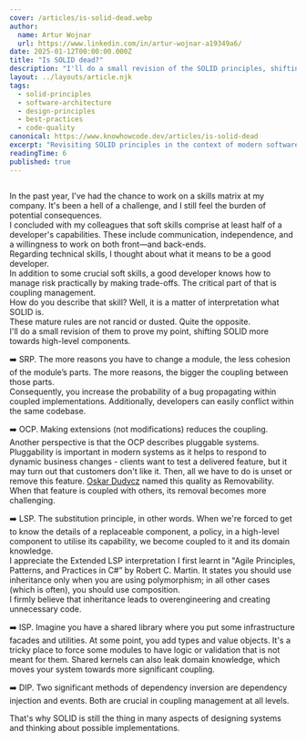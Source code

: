```yaml
---
cover: /articles/is-solid-dead.webp
author:
  name: Artur Wojnar
  url: https://www.linkedin.com/in/artur-wojnar-a19349a6/
date: 2025-01-12T00:00:00.000Z
title: "Is SOLID dead?"
description: "I'll do a small revision of the SOLID principles, shifting it more towards high-level components and modern software development practices."
layout: ../layouts/article.njk
tags:
  - solid-principles
  - software-architecture
  - design-principles
  - best-practices
  - code-quality
canonical: https://www.knowhowcode.dev/articles/is-solid-dead
excerpt: "Revisiting SOLID principles in the context of modern software development and high-level component design"
readingTime: 6
published: true
---
```


<img class="cover-image article-image" src="/articles/is-solid-dead.webp" alt="" loading="eager" fetchpriority="high" />

In the past year, I've had the chance to work on a skills matrix at my company. It's been a hell of a challenge, and I still feel the burden of potential consequences.  
I concluded with my colleagues that soft skills comprise at least half of a developer's capabilities. These include communication, independence, and a willingness to work on both front—and back-ends.  
Regarding technical skills, I thought about what it means to be a good developer.  
In addition to some crucial soft skills, a good developer knows how to manage risk practically by making trade-offs. The critical part of that is coupling management.  
How do you describe that skill? Well, it is a matter of interpretation what SOLID is.  
These mature rules are not rancid or dusted. Quite the opposite.  
I'll do a small revision of them to prove my point, shifting SOLID more towards high-level components.  
  
➡️ SRP. The more reasons you have to change a module, the less cohesion of the module’s parts. The more reasons, the bigger the coupling between those parts.  
Consequently, you increase the probability of a bug propagating within coupled implementations. Additionally, developers can easily conflict within the same codebase.  
  
➡️ OCP. Making extensions (not modifications) reduces the coupling. Another perspective is that the OCP describes pluggable systems. Pluggability is important in modern systems as it helps to respond to dynamic business changes - clients want to test a delivered feature, but it may turn out that customers don't like it. Then, all we have to do is unset or remove this feature. [Oskar Dudycz](https://www.linkedin.com/in/oskardudycz/)  named this quality as Removability. When that feature is coupled with others, its removal becomes more challenging.  
  
➡️ LSP. The substitution principle, in other words. When we're forced to get to know the details of a replaceable component, a policy, in a high-level component to utilise its capability, we become coupled to it and its domain knowledge.  
I appreciate the Extended LSP interpretation I first learnt in "Agile Principles, Patterns, and Practices in C#” by Robert C. Martin. It states you should use inheritance only when you are using polymorphism; in all other cases (which is often), you should use composition.  
I firmly believe that inheritance leads to overengineering and creating unnecessary code.  
  
➡️ ISP. Imagine you have a shared library where you put some infrastructure facades and utilities. At some point, you add types and value objects. It's a tricky place to force some modules to have logic or validation that is not meant for them. Shared kernels can also leak domain knowledge, which moves your system towards more significant coupling.  
  
➡️ DIP. Two significant methods of dependency inversion are dependency injection and events. Both are crucial in coupling management at all levels.  
  
That's why SOLID is still the thing in many aspects of designing systems and thinking about possible implementations.